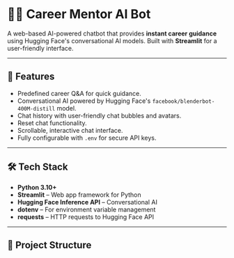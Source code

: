 # 🧑‍💼 Career Mentor AI Bot

A web-based AI-powered chatbot that provides **instant career guidance** using Hugging Face's conversational AI models. Built with **Streamlit** for a user-friendly interface.

---

## 🚀 Features

- Predefined career Q&A for quick guidance.
- Conversational AI powered by Hugging Face's `facebook/blenderbot-400M-distill` model.
- Chat history with user-friendly chat bubbles and avatars.
- Reset chat functionality.
- Scrollable, interactive chat interface.
- Fully configurable with `.env` for secure API keys.

---

## 🛠️ Tech Stack

- **Python 3.10+**
- **Streamlit** – Web app framework for Python
- **Hugging Face Inference API** – Conversational AI
- **dotenv** – For environment variable management
- **requests** – HTTP requests to Hugging Face API

---

## 📂 Project Structure

